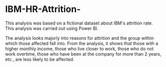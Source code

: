 # IBM-HR-Attrition-
This analysis was based on a fictional dataset about IBM's attrition rate. This analysis was carried out using Power BI.

The analysis looks majorly into reasons for attrition and the group within which those affected fall into.
From the analysis, it shows that those with a higher monthly income, those who live closer to work, those who do not work overtime, those who have been at the company for more than 2 years, etc., are less likely to be affected.
